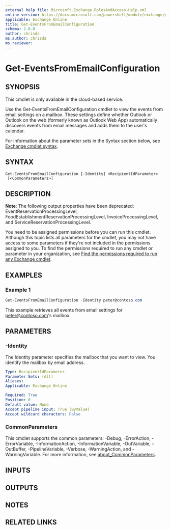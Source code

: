 ```yaml
---
external help file: Microsoft.Exchange.RolesAndAccess-Help.xml
online version: https://docs.microsoft.com/powershell/module/exchange/get-eventsfromemailconfiguration
applicable: Exchange Online
title: Get-EventsFromEmailConfiguration
schema: 2.0.0
author: chrisda
ms.author: chrisda
ms.reviewer:
---
```


# Get-EventsFromEmailConfiguration

## SYNOPSIS
This cmdlet is only available in the cloud-based service.

Use the Get-EventsFromEmailConfiguration cmdlet to view the events from email settings on a mailbox. These settings define whether Outlook or Outlook on the web (formerly known as Outlook Web App) automatically discovers events from email messages and adds them to the user's calendar.

For information about the parameter sets in the Syntax section below, see [Exchange cmdlet syntax](https://docs.microsoft.com/powershell/exchange/exchange-cmdlet-syntax).

## SYNTAX

```
Get-EventsFromEmailConfiguration [-Identity] <RecipientIdParameter>
 [<CommonParameters>]
```

## DESCRIPTION
**Note**: The following output properties have been deprecated: EventReservationProcessingLevel, FoodEstablishmentReservationProcessingLevel, InvoiceProcessingLevel, and ServiceReservationProcessingLevel.

You need to be assigned permissions before you can run this cmdlet. Although this topic lists all parameters for the cmdlet, you may not have access to some parameters if they're not included in the permissions assigned to you. To find the permissions required to run any cmdlet or parameter in your organization, see [Find the permissions required to run any Exchange cmdlet](https://docs.microsoft.com/powershell/exchange/find-exchange-cmdlet-permissions).

## EXAMPLES

### Example 1
```powershell
Get-EventsFromEmailConfiguration -Identity peter@contoso.com
```

This example retrieves all events from email settings for peter@contoso.com's mailbox.

## PARAMETERS

### -Identity
The Identity parameter specifies the mailbox that you want to view. You identify the mailbox by email address.

```yaml
Type: RecipientIdParameter
Parameter Sets: (All)
Aliases:
Applicable: Exchange Online

Required: True
Position: 0
Default value: None
Accept pipeline input: True (ByValue)
Accept wildcard characters: False
```

### CommonParameters
This cmdlet supports the common parameters: -Debug, -ErrorAction, -ErrorVariable, -InformationAction, -InformationVariable, -OutVariable, -OutBuffer, -PipelineVariable, -Verbose, -WarningAction, and -WarningVariable. For more information, see [about_CommonParameters](https://go.microsoft.com/fwlink/p/?LinkID=113216).

## INPUTS

###  

## OUTPUTS

###  

## NOTES

## RELATED LINKS
